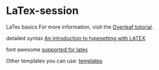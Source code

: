 # LaTex-session

LaTex basics For more information, visit the [Overleaf tutorial](https://www.overleaf.com/learn/latex/Learn_LaTeX_in_30_minutes).

detailed syntax  [An introduction to typesetting with LATEX](https://mastodon.ie/@latex)

font awesome [supported for latex](https://mirrors.ibiblio.org/CTAN/fonts/fontawesome5/doc/fontawesome5.pdf)

Other templates you can use:  [templates](https://www.overleaf.com/latex/templates/tagged/cv/page/1)
